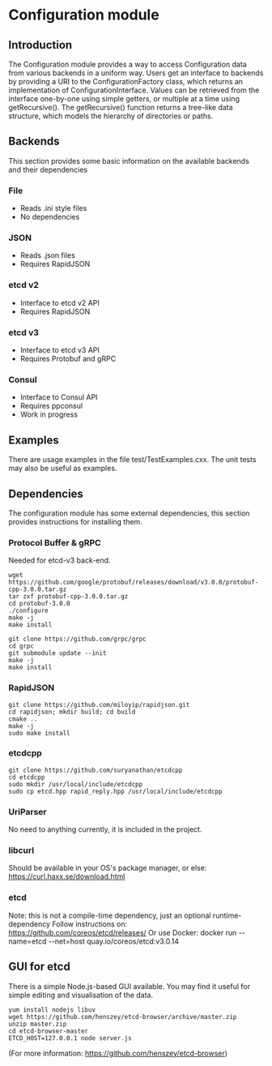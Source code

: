 # Configuration module


## Introduction
The Configuration module provides a way to access Configuration data from various backends in a uniform way. 
Users get an interface to backends by providing a URI to the ConfigurationFactory class, which returns an implementation 
of ConfigurationInterface.
Values can be retrieved from the interface one-by-one using simple getters, or multiple at a time using getRecursive().
The getRecursive() function returns a tree-like data structure, which models the hierarchy of directories or paths.


## Backends
This section provides some basic information on the available backends and their dependencies  

### File
* Reads .ini style files
* No dependencies

### JSON
* Reads .json files
* Requires RapidJSON

### etcd v2
* Interface to etcd v2 API
* Requires RapidJSON

### etcd v3
* Interface to etcd v3 API
* Requires Protobuf and gRPC 

### Consul
* Interface to Consul API
* Requires ppconsul
* Work in progress


## Examples
There are usage examples in the file test/TestExamples.cxx. 
The unit tests may also be useful as examples.


## Dependencies
The configuration module has some external dependencies, this section provides instructions for installing them.

### Protocol Buffer & gRPC
Needed for etcd-v3 back-end.

~~~
wget https://github.com/google/protobuf/releases/download/v3.0.0/protobuf-cpp-3.0.0.tar.gz
tar zxf protobuf-cpp-3.0.0.tar.gz
cd protobuf-3.0.0
./configure
make -j
make install
~~~

~~~
git clone https://github.com/grpc/grpc
cd grpc
git submodule update --init
make -j
make install
~~~

### RapidJSON

~~~
git clone https://github.com/miloyip/rapidjson.git
cd rapidjson; mkdir build; cd build
cmake ..
make -j
sudo make install
~~~

### etcdcpp

~~~
git clone https://github.com/suryanathan/etcdcpp
cd etcdcpp
sudo mkdir /usr/local/include/etcdcpp
sudo cp etcd.hpp rapid_reply.hpp /usr/local/include/etcdcpp
~~~

### UriParser
No need to anything currently, it is included in the project.

### libcurl
Should be available in your OS's package manager, or else: https://curl.haxx.se/download.html

### etcd
Note: this is not a compile-time dependency, just an optional runtime-dependency
Follow instructions on: https://github.com/coreos/etcd/releases/
Or use Docker: 
docker run --name=etcd --net=host quay.io/coreos/etcd:v3.0.14


## GUI for etcd
There is a simple Node.js-based GUI available. You may find it useful for simple editing and visualisation of the data.

~~~
yum install nodejs libuv
wget https://github.com/henszey/etcd-browser/archive/master.zip
unzip master.zip
cd etcd-browser-master
ETCD_HOST=127.0.0.1 node server.js
~~~
(For more information: https://github.com/henszey/etcd-browser)


